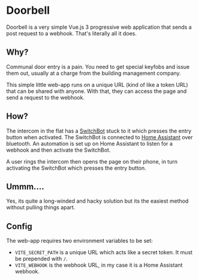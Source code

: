 # Doorbell
Doorbell is a very simple Vue.js 3 progressive web application that sends a post request to a webhook. That's literally all it does.

## Why?
Communal door entry is a pain. You need to get special keyfobs and issue them out, usually at a charge from the building management company.

This simple little web-app runs on a unique URL (kind of like a token URL) that can be shared with anyone. With that, they can access the page and send a request to the webhook.

## How?
The intercom in the flat has a [SwitchBot](https://switch-bot.com) stuck to it which presses the entry button when activated. The SwitchBot is connected to [Home Assistant](https://www.home-assistant.io/) over bluetooth. An automation is set up on Home Assistant to listen for a webhook and then activate the SwitchBot.

A user rings the intercom then opens the page on their phone, in turn activating the SwitchBot which presses the entry button.

## Ummm....
Yes, its quite a long-winded and hacky solution but its the easiest method without pulling things apart.

## Config
The web-app requires two environment variables to be set:
- `VITE_SECRET_PATH` is a unique URL which acts like a secret token. It must be prepended with `/`.
- `VITE_WEBHOOK` is the webhook URL, in my case it is a Home Assistant webhook.